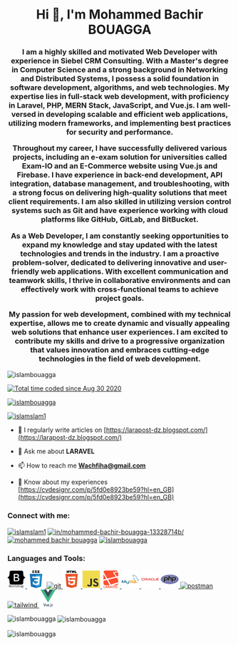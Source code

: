 <h1 align="center">Hi 👋, I'm Mohammed Bachir BOUAGGA</h1>
<h3 align="center">I am a highly skilled and motivated Web Developer with experience in Siebel CRM Consulting. With a Master's degree in Computer Science and a strong background in Networking and Distributed Systems, I possess a solid foundation in software development, algorithms, and web technologies. My expertise lies in full-stack web development, with proficiency in Laravel, PHP, MERN Stack, JavaScript, and Vue.js. I am well-versed in developing scalable and efficient web applications, utilizing modern frameworks, and implementing best practices for security and performance.

Throughout my career, I have successfully delivered various projects, including an e-exam solution for universities called Exam-IO and an E-Commerce website using Vue.js and Firebase. I have experience in back-end development, API integration, database management, and troubleshooting, with a strong focus on delivering high-quality solutions that meet client requirements. I am also skilled in utilizing version control systems such as Git and have experience working with cloud platforms like GitHub, GitLab, and BitBucket.

As a Web Developer, I am constantly seeking opportunities to expand my knowledge and stay updated with the latest technologies and trends in the industry. I am a proactive problem-solver, dedicated to delivering innovative and user-friendly web applications. With excellent communication and teamwork skills, I thrive in collaborative environments and can effectively work with cross-functional teams to achieve project goals.

My passion for web development, combined with my technical expertise, allows me to create dynamic and visually appealing web solutions that enhance user experiences. I am excited to contribute my skills and drive to a progressive organization that values innovation and embraces cutting-edge technologies in the field of web development.</h3>

<p align="left"> <img src="https://komarev.com/ghpvc/?username=islambouagga&label=Profile%20views&color=0e75b6&style=flat" alt="islambouagga" /> </p>
<a href="https://wakatime.com/@b99ae6bb-14f1-4a33-8c4f-8e9d28125ca8"><img src="https://wakatime.com/badge/user/b99ae6bb-14f1-4a33-8c4f-8e9d28125ca8.svg" alt="Total time coded since Aug 30 2020" /></a>
<p align="left"> <a href="https://github.com/ryo-ma/github-profile-trophy"><img src="https://github-profile-trophy.vercel.app/?username=islambouagga" alt="islambouagga" /></a> </p>

<p align="left"> <a href="https://twitter.com/islamslam1" target="blank"><img src="https://img.shields.io/twitter/follow/islamslam1?logo=twitter&style=for-the-badge" alt="islamslam1" /></a> </p>

- 📝 I regularly write articles on [https://larapost-dz.blogspot.com/](https://larapost-dz.blogspot.com/)

- 💬 Ask me about **LARAVEL**

- 📫 How to reach me **Wachfiha@gmail.com**

- 📄 Know about my experiences [https://cvdesignr.com/p/5fd0e8923be59?hl=en_GB](https://cvdesignr.com/p/5fd0e8923be59?hl=en_GB)

<h3 align="left">Connect with me:</h3>
<p align="left">
<a href="https://twitter.com/islamslam1" target="blank"><img align="center" src="https://raw.githubusercontent.com/rahuldkjain/github-profile-readme-generator/master/src/images/icons/Social/twitter.svg" alt="islamslam1" height="30" width="40" /></a>
<a href="https://linkedin.com/in/in/mohammed-bachir-bouagga-13328714b/" target="blank"><img align="center" src="https://raw.githubusercontent.com/rahuldkjain/github-profile-readme-generator/master/src/images/icons/Social/linked-in-alt.svg" alt="in/mohammed-bachir-bouagga-13328714b/" height="30" width="40" /></a>
<a href="https://fb.com/mohammed bachir bouagga" target="blank"><img align="center" src="https://raw.githubusercontent.com/rahuldkjain/github-profile-readme-generator/master/src/images/icons/Social/facebook.svg" alt="mohammed bachir bouagga" height="30" width="40" /></a>
<a href="https://instagram.com/islambouagga" target="blank"><img align="center" src="https://raw.githubusercontent.com/rahuldkjain/github-profile-readme-generator/master/src/images/icons/Social/instagram.svg" alt="islambouagga" height="30" width="40" /></a>
</p>

<h3 align="left">Languages and Tools:</h3>
<p align="left"> <a href="https://getbootstrap.com" target="_blank" rel="noreferrer"> <img src="https://raw.githubusercontent.com/devicons/devicon/master/icons/bootstrap/bootstrap-plain-wordmark.svg" alt="bootstrap" width="40" height="40"/> </a> <a href="https://www.w3schools.com/css/" target="_blank" rel="noreferrer"> <img src="https://raw.githubusercontent.com/devicons/devicon/master/icons/css3/css3-original-wordmark.svg" alt="css3" width="40" height="40"/> </a> <a href="https://git-scm.com/" target="_blank" rel="noreferrer"> <img src="https://www.vectorlogo.zone/logos/git-scm/git-scm-icon.svg" alt="git" width="40" height="40"/> </a> <a href="https://www.w3.org/html/" target="_blank" rel="noreferrer"> <img src="https://raw.githubusercontent.com/devicons/devicon/master/icons/html5/html5-original-wordmark.svg" alt="html5" width="40" height="40"/> </a> <a href="https://developer.mozilla.org/en-US/docs/Web/JavaScript" target="_blank" rel="noreferrer"> <img src="https://raw.githubusercontent.com/devicons/devicon/master/icons/javascript/javascript-original.svg" alt="javascript" width="40" height="40"/> </a> <a href="https://laravel.com/" target="_blank" rel="noreferrer"> <img src="https://raw.githubusercontent.com/devicons/devicon/master/icons/laravel/laravel-plain-wordmark.svg" alt="laravel" width="40" height="40"/> </a> <a href="https://www.mysql.com/" target="_blank" rel="noreferrer"> <img src="https://raw.githubusercontent.com/devicons/devicon/master/icons/mysql/mysql-original-wordmark.svg" alt="mysql" width="40" height="40"/> </a> <a href="https://www.oracle.com/" target="_blank" rel="noreferrer"> <img src="https://raw.githubusercontent.com/devicons/devicon/master/icons/oracle/oracle-original.svg" alt="oracle" width="40" height="40"/> </a> <a href="https://www.php.net" target="_blank" rel="noreferrer"> <img src="https://raw.githubusercontent.com/devicons/devicon/master/icons/php/php-original.svg" alt="php" width="40" height="40"/> </a> <a href="https://postman.com" target="_blank" rel="noreferrer"> <img src="https://www.vectorlogo.zone/logos/getpostman/getpostman-icon.svg" alt="postman" width="40" height="40"/> </a> <a href="https://tailwindcss.com/" target="_blank" rel="noreferrer"> <img src="https://www.vectorlogo.zone/logos/tailwindcss/tailwindcss-icon.svg" alt="tailwind" width="40" height="40"/> </a> <a href="https://vuejs.org/" target="_blank" rel="noreferrer"> <img src="https://raw.githubusercontent.com/devicons/devicon/master/icons/vuejs/vuejs-original-wordmark.svg" alt="vuejs" width="40" height="40"/> </a> </p>

<p><img align="left" src="https://github-readme-stats.vercel.app/api/top-langs?username=islambouagga&show_icons=true&locale=en&layout=compact" alt="islambouagga" /></p>

<p>&nbsp;<img align="center" src="https://github-readme-stats.vercel.app/api?username=islambouagga&show_icons=true&locale=en" alt="islambouagga" /></p>

<p><img align="center" src="https://github-readme-streak-stats.herokuapp.com/?user=islambouagga&" alt="islambouagga" /></p>
